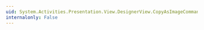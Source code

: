 ```yaml
---
uid: System.Activities.Presentation.View.DesignerView.CopyAsImageCommand
internalonly: False
---
```

